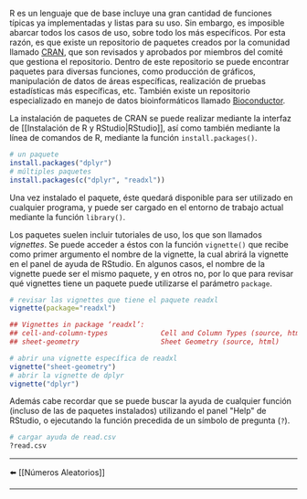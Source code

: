 R es un lenguaje que de base incluye una gran cantidad de funciones típicas ya implementadas y listas para su uso. Sin embargo, es imposible abarcar todos los casos de uso, sobre todo los más específicos. Por esta razón, es que existe un repositorio de paquetes creados por la comunidad llamado [CRAN](https://cran.r-project.org/web/packages/index.html), que son revisados y aprobados por miembros del comité que gestiona el repositorio. Dentro de este repositorio se puede encontrar paquetes para diversas funciones, como producción de gráficos, manipulación de datos de áreas específicas, realización de pruebas estadísticas más específicas, etc. También existe un repositorio especializado en manejo de datos bioinformáticos llamado [Bioconductor](https://www.bioconductor.org/).

La instalación de paquetes de CRAN se puede realizar mediante la interfaz de [[Instalación de R y RStudio|RStudio]], así como también mediante la línea de comandos de R, mediante la función `install.packages()`.
```r
# un paquete
install.packages("dplyr")
# múltiples paquetes
install.packages(c("dplyr", "readxl"))
```

Una vez instalado el paquete, éste quedará disponible para ser utilizado en cualquier programa, y puede ser cargado en el entorno de trabajo actual mediante la función `library()`.

Los paquetes suelen incluir tutoriales de uso, los que son llamados _vignettes_. Se puede acceder a éstos con la función `vignette()` que recibe como primer argumento el nombre de la vignette, la cual abrirá la vignette en el panel de ayuda de RStudio. En algunos casos, el nombre de la vignette puede ser el mismo paquete, y en otros no, por lo que para revisar qué vignettes tiene un paquete puede utilizarse el parámetro `package`.
```r
# revisar las vignettes que tiene el paquete readxl
vignette(package="readxl")

## Vignettes in package ‘readxl’:
## cell-and-column-types             Cell and Column Types (source, html)
## sheet-geometry                    Sheet Geometry (source, html)

# abrir una vignette específica de readxl
vignette("sheet-geometry")
# abrir la vignette de dplyr
vignette("dplyr")
```

Además cabe recordar que se puede buscar la ayuda de cualquier función (incluso de las de paquetes instalados) utilizando el panel "Help" de RStudio, o ejecutando la función precedida de un símbolo de pregunta (`?`).
```r
# cargar ayuda de read.csv
?read.csv
```

---
⬅️ [[Números Aleatorios]]

---